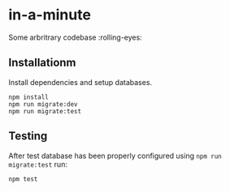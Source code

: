 # in-a-minute

Some arbritrary codebase :rolling-eyes:

## Installationm

Install dependencies and setup databases.

```
npm install
npm run migrate:dev
npm run migrate:test
```

## Testing

After test database has been properly configured using `npm run migrate:test` run:

```
npm test
```
